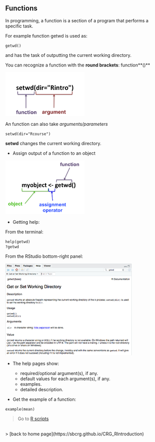 <h2>Functions</h2>

In programming, a function is a section of a program that performs a specific task.

For example function getwd is used as:
```{r}
getwd()
```
and has the task of outputting the current working directory.

You can recognize a function with the **round brackets**: function**()**
 
<img src="images/func_arg1.png"  width="250"/>

An function can also take *arguments/parameters*
```{r}
setwd(dir="Rcourse")
```
**setwd** changes the current working directory. 

* Assign output of a function to an object

<img src="images/func_arg2.png"  width="250"/>

* Getting help: <br>

From the terminal:

```{r}
help(getwd)
?getwd
```

From the RStudio bottom-right panel:<br>

<img src="images/func_help.png"  width="400"/>

* The help pages show:
	+ required/optional argument(s), if any.
	+ default values for each argument(s), if any.
	+ examples.
	+ detailed description.

* Get the example of a function:
```{r}
example(mean)
```

 > Go to [R scripts](https://sbcrg.github.io/CRG_RIntroduction/Rscripts)
<br>
> [back to home page](https://sbcrg.github.io/CRG_RIntroduction)


